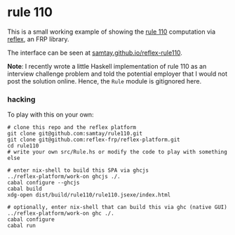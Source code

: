 # rule 110

This is a small working example of showing the
[rule 110](https://en.wikipedia.org/wiki/Rule_110) computation via
[reflex](https://github.com/reflex-frp/reflex), an FRP library.

The interface can be seen at [samtay.github.io/reflex-rule110](samtay.github.io/reflex-rule110).

**Note**: I recently wrote a little Haskell implementation of rule 110 as an
interview challenge problem and told the potential employer that I would not
post the solution online. Hence, the `Rule` module is gitignored here.

### hacking
To play with this on your own:
```shell
# clone this repo and the reflex platform
git clone git@github.com:samtay/rule110.git
git clone git@github.com:reflex-frp/reflex-platform.git
cd rule110
# write your own src/Rule.hs or modify the code to play with something else

# enter nix-shell to build this SPA via ghcjs
../reflex-platform/work-on ghcjs ./.
cabal configure --ghcjs
cabal build
xdg-open dist/build/rule110/rule110.jsexe/index.html

# optionally, enter nix-shell that can build this via ghc (native GUI)
../reflex-platform/work-on ghc ./.
cabal configure
cabal run
```

